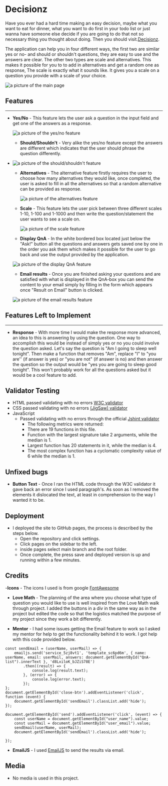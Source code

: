 # Decisionz

Have you ever had a hard time making an easy decision, maybe what you want to eat for dinner, what you want to do first in your todo list or just wanna have someone else decide if you are going to do that not so necessary thing you thought about doing. Then you should visit.[Decisionz](https://bigkaboon.github.io/Decisionz/).

The application can help you in four different ways, the first two are similar yes or no- and should or shouldn't questions, they are easy to use and the answers are clear. The other two types are scale and alternatives. This makes it possible for you to to add in alternatives and get a random one as response, The scale is exactly what it sounds like. It gives you a scale on a question you provide with a scale of your choice.



![a picture of the main page](assets/readme-images/main-page.png)


## Features

  ---

- **Yes/No** - This feature lets the user ask a question in the input field and get one of the answers as a response.

  
    ![a picture of the yes/no feature](assets/readme-images/yesno.png)
 
  - **Should/Shouldn't** - Very alike the yes/no feature except the answers are different which indicates that the user should phrase the question differently.


- 
    ![a picture of the should/shouldn't feature](assets/readme-images/shouldshouldnt.png)

  
  - **Alternatives** - The alternative feature firstly requires the user to choose how many alternatives they would like, once completed, the user is asked to fill in all the alternatives so that a random alternative can be provided as response.


    ![a picture of the alternatives feature](assets/readme-images/alternatives.png)
  
  - **Scale** - This feature lets the user pick between three different scales 1-10, 1-100 and 1-1000 and then write the question/statement the user wants to see a scale on.


  
    ![a picture of the scale feature](assets/readme-images/scale.png)
  
  - **Display QnA** - In the white bordered box located just below the "Ask!" button all the questions and answers gets saved one by one in the order you ask them which makes it possible for the user to go back and use the output provided by the application.

  ![a picture of the display QnA feature](assets/readme-images/qna.png)

  - **Email results** - Once you are finished asking your questions and are satisfied with what is displayed in the  QnA-box you can send the content to your email simply by filling in the form which appears once "Result on Email" button is clicked.


  ![a picture of the email results feature](assets/readme-images/email.png)



## Features Left to Implement
---

- **Response** - With more time I would make the response more advanced, an idea to this is answering by using the question. One way to accomplish this would be instead of simply yes or no you could involve the question asked. Let's say the question is "Am I going to sleep well tonight". Then make a function that removes "Am", replace "I" to "you are'' (if answer is yes) or "you are not" (if answer is no)  and then answer the question so the output would be "yes you are going to sleep good tonight". This won't probably work for all the questions asked but it would be a cool feature to add.

## Validator Testing
 - HTML passed validating with no errors [W3C validator](https://validator.w3.org/nu/#textarea)
- CSS passed validating with no errors [(JigSaw) validator](https://jigsaw.w3.org/css-validator/validator)
- JavaScript
  - Passed validating with no errors through the official [Jshint validator](https://jshint.com/)
    - The following metrics were returned:
    - There are 19 functions in this file.
    - Function with the largest signature take 2 arguments, while the median is 1.
    - Largest function has 20 statements in it, while the median is 4.
    - The most complex function has a cyclomatic complexity value of 6 while the median is 1.

## Unfixed bugs

- **Button Text** - Once I ran the HTML code through the W3C validator it gave back an error since I used paragraph's. As soon as I removed the elements it dislocated the text, at least in comprehension to the way I wanted it to be.


## Deployment
- I deployed the site to GitHub pages, the process is described by the steps below.
  - Open the repository and click settings.
  - Click pages on the sidebar to the left.
  - inside pages select main branch and the root folder.
  - Once complete, the press save and deployed version is up and running within a few minutes.

## Credits
-**Icons** - The icons I used is from google [FontAwesome](https://fontawesome.com/)

- **Love Math** - The planning of the area where you choose what type of question you would like to use is well inspired from the Love Math walk through project. I added the buttons in a div in the same way as in the project but edited the code so that the logistics matched the purpose of my project since they work a bit differently.
  
- **Mentor** - I had some issues getting the Email feature to work so I asked my mentor for help to get the functionality behind it to work. I got help with this code provided below. 

```
const sendEmail = (userName, userMail) => {
    emailjs.send('service_5zj8vt1', 'template_sc6pd6m', { name: userName, email: userMail, answers: document.getElementById("QnA-list").innerText }, 'd8LxiloK_bJZiS78E')
        .then((result) => {
            console.log(result.text);
        }, (error) => {
            console.log(error.text);
        });
};
document.getElementById('close-btn').addEventListener('click', function (event) {
    document.getElementById('sendEmail').classList.add('hide');
});

document.getElementById('send').addEventListener('click', (event) => {
    const userName = document.getElementById("user_name").value;
    const userMail = document.getElementById("user_email").value;
    sendEmail(userName, userMail);
    document.getElementById('sendEmail').classList.add('hide');

});

```

- **EmailJS** - I used [EmailJS](https://www.emailjs.com/) to send the results via email.
## Media
- No media is used in this project.
